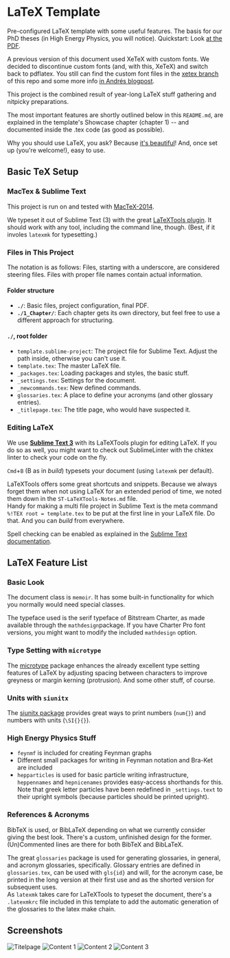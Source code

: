 # LaTeX Template

Pre-configured LaTeX template with some useful features. The basis for our PhD theses (in High Energy Physics, you will notice). Quickstart: Look [at the PDF](https://github.com/Nepomuk/LaTeX-Template/blob/master/template.pdf).

A previous version of this document used XeTeX with custom fonts. We decided to discontinue custom fonts (and, with this, XeTeX) and switch back to pdflatex. You still can find the custom font files in the [xetex branch](https://github.com/Nepomuk/LaTeX-Template/tree/xetex) of this repo and some more info [in Andrés blogpost](http://drlog.andregoerres.de/use-truetype-fonts-with-latex/).

This project is the combined result of year-long LaTeX stuff gathering and nitpicky preparations.

The most important features are shortly outlined below in this `README.md`, are explained in the template's Showcase chapter (chapter 1) -- and documented inside the .tex code (as good as possible).

Why you should use LaTeX, you ask? Because [it's beautiful](http://nitens.org/taraborelli/latex)! And, once set up (you're welcome!), easy to use.


## Basic TeX Setup
### MacTex & Sublime Text
This project is run on and tested with [MacTeX-2014](http://tug.org/mactex/).

We typeset it out of Sublime Text (3) with the great [LaTeXTools plugin](https://github.com/SublimeText/LaTeXTools). It should work with any tool, including the command line, though. (Best, if it involes `latexmk` for typesetting.)

### Files in This Project
The notation is as follows: Files, starting with a underscore, are considered steering files. Files with proper file names contain actual information.

#### Folder structure
* **`./`**: Basic files, project configuration, final PDF.
* **`./1_Chapter/`**: Each chapter gets its own directory, but feel free to use a different approach for structuring.


#### `./`, root folder
* `template.sublime-project`: The project file for Sublime Text. Adjust the path inside, otherwise you can't use it.
* `template.tex`: The master LaTeX file.
* `_packages.tex`: Loading packages and styles, the basic stuff.
* `_settings.tex`: Settings for the document.
* `_newcommands.tex`: New defined commands.
* `glossaries.tex`: A place to define your acronyms (and other glossary entries).
* `_titlepage.tex`: The title page, who would have suspected it.



### Editing LaTeX

We use **[Sublime Text 3](http://www.sublimetext.com/)** with its LaTeXTools plugin for editing LaTeX. If you do so as well, you might want to check out SublimeLinter with the chktex linter to check your code on the fly.

`Cmd`+`B` (B as in *build*) typesets your document (using `latexmk` per default).

LaTeXTools offers some great shortcuts and snippets. Because we always forget them when not using LaTeX for an extended period of time, we noted them down in the `ST-LaTeXTools-Notes.md` file.  
Handy for making a multi file project in Sublime Text is the meta command `%!TEX root = template.tex` to be put at the first line in your LaTeX file. Do that. And you can *build* from everywhere.

Spell checking can be enabled as explained in the [Sublime Text documentation](http://www.sublimetext.com/docs/2/spell_checking.html).

## LaTeX Feature List

### Basic Look
The document class is `memoir`. It has some built-in functionality for which you normally would need special classes.

The typeface used is the serif typeface of Bitstream Charter, as made available through the `mathdesign`package. If you have Charter Pro font versions, you might want to modify the included `mathdesign` option.

### Type Setting with `microtype`
The [microtype](http://ctan.org/tex-archive/macros/latex/contrib/microtype) package enhances the already excellent type setting features of LaTeX by adjusting spacing between characters to improve greyness or margin kerning (protrusion). And some other stuff, of course.

### Units with `siunitx`
The [siunitx package](http://www.ctan.org/pkg/siunitx) provides great ways to print numbers (`num{}`) and numbers with units (`\SI{}{}`).

### High Energy Physics Stuff
* `feynmf` is included for creating Feynman graphs
* Different small packages for writing in Feynman notation and Bra-Ket are included
* `hepparticles` is used for basic particle writing infrastructure, `heppennames` and `hepnicenames` provides easy-access shorthands for this. Note that greek letter particles have been redefined in `_settings.text` to their upright symbols (because particles should be printed upright).

### References & Acronyms
BibTeX is used, or BibLaTeX depending on what we currently consider giving the best look. There's a custom, unfinished design for the former.  
(Un)Commented lines are there for both BibTeX and BibLaTeX.

The great `glossaries` package is used for generating glossaries, in general, and acronym glossaries, specifically. Glossary entries are defined in `glossaries.tex`, can be used with `gls{id}` and will, for the acronym case, be printed in the long version at their first use and as the shorted version for subsequent uses.  
As `latexmk` takes care for LaTeXTools to typeset the document, there's a `.latexmkrc` file included in this template to add the automatic generation of the glossaries to the latex make chain.


## Screenshots
![Titelpage](https://raw.githubusercontent.com/Nepomuk/LaTeX-Template/master/exampleimages/template-0-shrunk.png "Titelpage")
![Content 1](https://raw.githubusercontent.com/Nepomuk/LaTeX-Template/master/exampleimages/template-4-shrunk.png "Content 1")
![Content 2](https://raw.githubusercontent.com/Nepomuk/LaTeX-Template/master/exampleimages/template-5-shrunk.png "Content 2")
![Content 3](https://raw.githubusercontent.com/Nepomuk/LaTeX-Template/master/exampleimages/template-6-shrunk.png "Content 4")
